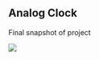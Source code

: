 <h2>Analog Clock</h2>
<p>Final snapshot of project</p>
<img src="https://github.com/iamgaganap/images/blob/7f4793030dba32dbef610156e29df4af8c3763aa/Analog%20clock%20snap.png">
